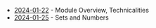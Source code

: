 - [2024-01-22](/learning-uni/COMP1003/notes/2024-01-22.md) - Module Overview, Technicalities
- [2024-01-25](/learning-uni/COMP1003/notes/2024-01-25.md) - Sets and Numbers